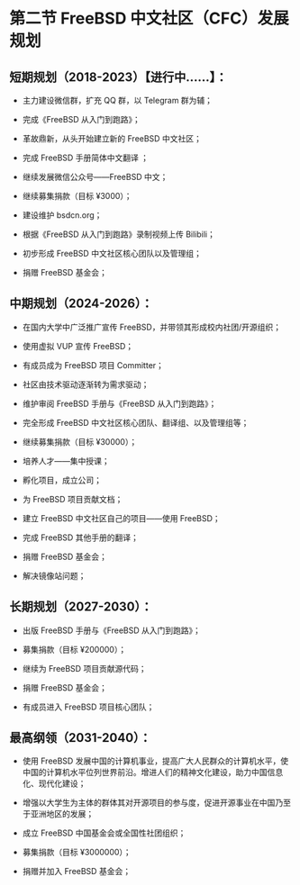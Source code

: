 # 第二节 FreeBSD 中文社区（CFC）发展规划

## 短期规划（2018-2023）【进行中……】：

- 主力建设微信群，扩充 QQ 群，以 Telegram 群为辅；

- 完成《FreeBSD 从入门到跑路》；

- 革故鼎新，从头开始建立新的 FreeBSD 中文社区；

- 完成 FreeBSD 手册简体中文翻译 ；

- 继续发展微信公众号——FreeBSD 中文；

- 继续募集捐款（目标 ¥3000）；

- 建设维护 bsdcn.org；

- 根据《FreeBSD 从入门到跑路》录制视频上传 Bilibili；

- 初步形成 FreeBSD 中文社区核心团队以及管理组；

- 捐赠 FreeBSD 基金会；

## 中期规划（2024-2026）：

- 在国内大学中广泛推广宣传 FreeBSD，并带领其形成校内社团/开源组织；

- 使用虚拟 VUP 宣传 FreeBSD；

- 有成员成为 FreeBSD 项目 Committer；

- 社区由技术驱动逐渐转为需求驱动；

- 维护审阅 FreeBSD 手册与《FreeBSD 从入门到跑路》；

- 完全形成 FreeBSD 中文社区核心团队、翻译组、以及管理组等；

- 继续募集捐款（目标 ¥30000）；

- 培养人才——集中授课；

- 孵化项目，成立公司；

- 为 FreeBSD 项目贡献文档；

- 建立 FreeBSD 中文社区自己的项目——使用 FreeBSD；

- 完成 FreeBSD 其他手册的翻译；

- 捐赠 FreeBSD 基金会；

- 解决镜像站问题；

## 长期规划（2027-2030）：

- 出版 FreeBSD 手册与《FreeBSD 从入门到跑路》；

- 募集捐款（目标 ¥200000）；

- 继续为 FreeBSD 项目贡献源代码；

- 捐赠 FreeBSD 基金会；

- 有成员进入 FreeBSD 项目核心团队；

## 最高纲领（2031-2040）：

- 使用 FreeBSD 发展中国的计算机事业，提高广大人民群众的计算机水平，使中国的计算机水平位列世界前沿。增进人们的精神文化建设，助力中国信息化、现代化建设；

- 增强以大学生为主体的群体其对开源项目的参与度，促进开源事业在中国乃至于亚洲地区的发展；

- 成立 FreeBSD 中国基金会或全国性社团组织；

- 募集捐款（目标 ¥3000000）；

- 捐赠并加入 FreeBSD 基金会；
